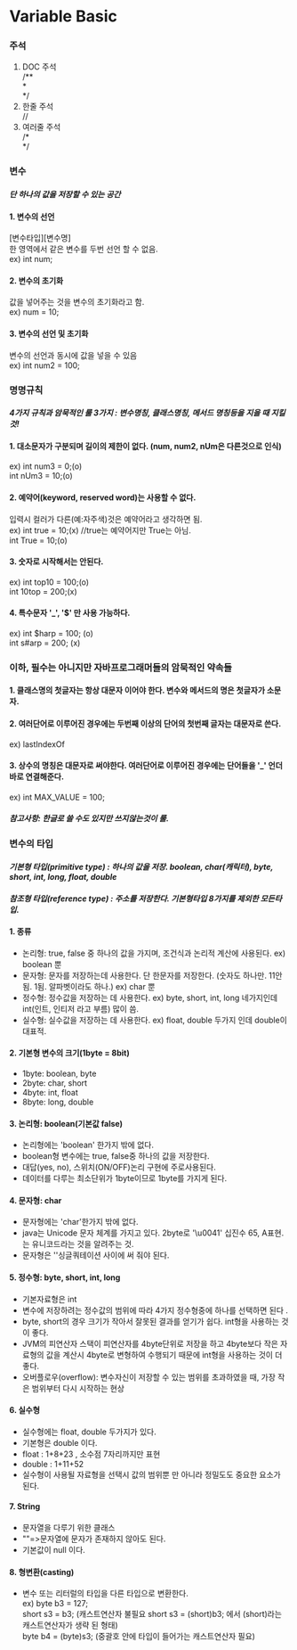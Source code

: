 # Variable Basic

### 주석

1. DOC 주석<br>
/**<br>
*<br>
*/<br>
2. 한줄 주석<br>
//<br>
3. 여러줄 주석<br>
/*<br>
*/<br>


### 변수
#### *단 하나의 값을 저장할 수 있는 공간*
#### 1. 변수의 선언<br>
[변수타입][변수명]<br>
한 영역에서 같은 변수를 두번 선언 할 수 없음.<br>
ex) int num;
#### 2. 변수의 초기화<br>
값을 넣어주는 것을 변수의 초기화라고 함.<br>
ex) num = 10;
#### 3. 변수의 선언 및 초기화<br>
 변수의 선언과 동시에 값을 넣을 수 있음<br>
ex) int num2 = 100;

### 명명규칙
#### *4가지 규칙과 암묵적인 룰 3가지 : 변수명칭, 클래스명칭, 메서드 명칭등을 지을 때 지킬 것!*
#### 1. 대소문자가 구분되며 길이의 제한이 없다. (num, num2, nUm은 다른것으로 인식)<br>
ex) int num3 = 0;(o)<br>
    int nUm3 = 10;(o)
#### 2. 예약어(keyword, reserved word)는 사용할 수 없다. <br>
입력시 컬러가 다른(예:자주색)것은 예약어라고 생각하면 됨.<br>
ex) int true = 10;(x) //true는 예약어지만 True는 아님.<br>
    int True = 10;(o)
#### 3. 숫자로 시작해서는 안된다.<br>
ex) int top10 = 100;(o)<br>
    int 10top = 200;(x)
#### 4. 특수문자 '_', '$' 만 사용 가능하다.<br>
ex) int $harp = 100; (o)<br>
    int s#arp = 200;  (x)
		
### 이하, 필수는 아니지만 자바프로그래머들의 암묵적인 약속들
#### 1. 클래스명의 첫글자는 항상 대문자 이어야 한다. 변수와 메서드의 명은 첫글자가 소문자.
#### 2. 여러단어로 이루어진 경우에는 두번째 이상의 단어의 첫번째 글자는 대문자로 쓴다.<br>
ex) lastIndexOf
#### 3. 상수의 명칭은 대문자로 써야한다. 여러단어로 이루어진 경우에는 단어들을 '_' 언더바로 연결해준다.<br>
ex) int MAX_VALUE = 100;<br>

#### *참고사항: 한글로 쓸 수도 있지만 쓰지않는것이 룰.*
		
### 변수의 타입
#### *기본형 타입(primitive type)  : 하나의 값을 저장. boolean, char(캐릭터), byte, short, int, long, float, double*
#### *참조형 타입(reference type)  : 주소를 저장한다. 기본형타입 8가지를 제외한 모든타입.*

#### 1. 종류<br>
  * 논리형: true, false 중 하나의 값을 가지며, 조건식과 논리적 계산에 사용된다. ex) boolean 뿐<br>
  * 문자형: 문자를 저장하는데 사용한다. 단 한문자를 저장한다. (숫자도 하나만. 11안됨. 1됨. 알파벳이라도 하나.) ex) char 뿐<br>
  * 정수형: 정수값을 저장하는 데 사용한다. ex) byte, short, int, long 네가지인데 int(인트, 인티저 라고 부름) 많이 씀.<br>
  * 실수형: 실수값을 저장하는 데 사용한다. ex) float, double 두가지 인데 double이 대표적.<br>

#### 2. 기본형 변수의 크기(1byte = 8bit)<br>
  * 1byte: boolean, byte<br>
  * 2byte: char, short<br>
  * 4byte: int, float<br>
  * 8byte: long, double<br>
#### 3. 논리형: boolean(기본값 false) <br>
  * 논리형에는 'boolean' 한가지 밖에 없다.<br>
  * boolean형 변수에는 true, false중 하나의 값을 저장한다.<br>
  * 대답(yes, no), 스위치(ON/OFF)논리 구현에 주로사용된다.<br>
  * 데이터를 다루는 최소단위가 1byte이므로 1byte를 가지게 된다.	<br>
#### 4. 문자형: char<br>
  * 문자형에는 'char'한가지 밖에 없다.<br>
  * java는 Unicode 문자 체계를 가지고 있다. 2byte로
   '\u0041' 십진수 65, A표현.  는 유니코드라는 것을 알려주는 것.
  * 문자형은 ''싱글쿼테이션 사이에 써 줘야 된다. <br>
#### 5. 정수형: byte, short, int, long <br>
  * 기본자료형은 int <br>
  * 변수에 저장하려는 정수값의 범위에 따라 4가지 정수형중에 하나를 선택하면 된다 .<br>
  * byte, short의 경우 크기가 작아서 잘못된 결과를 얻기가 쉽다.
    int형을 사용하는 것이 좋다.
  * JVM의 피연산자 스택이 피연산자를 4byte단위로 저장을 하고
    4byte보다 작은 자료형의 값을 계산시 4byte로 변형하여 수행되기 때문에 
    int형을 사용하는 것이 더 좋다. <br>
  * 오버플로우(overflow):
    변수자신이 저장할 수 있는 범위를 초과하였을 때, 가장 작은 범위부터 다시 시작하는 현상		
#### 6. 실수형 <br>
* 실수형에는 float, double 두가지가 있다. <br>
* 기본형은 double 이다. <br>
* float : 1+8+23 , 소수점 7자리까지만 표현 <br>
* double : 1+11+52 <br>
* 실수형이 사용될 자료형을 선택시 값의 범위뿐 만 아니라 정밀도도 중요한 요소가 된다. <br>
#### 7. String <br>
 * 문자열을 다루기 위한 클래스 <br>
 * ""=>문자열에 문자가 존재하지 않아도 된다. <br>
 * 기본값이 null 이다. <br>
#### 8. 형변환(casting) <br>
 * 변수 또는 리터럴의 타입을 다른 타입으로 변환한다. <br>
ex) byte b3 = 127; <br>
short s3 = b3; (캐스트연산자 불필요 short s3 = (short)b3; 에서 (short)라는 캐스트연산자가 생략 된 형태) <br>
byte b4 = (byte)s3; (중괄호 안에 타입이 들어가는 캐스트연산자 필요) <br>
